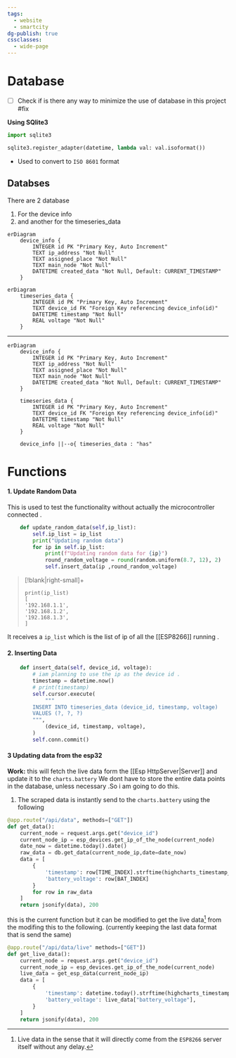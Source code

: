 ```yaml
---
tags:
  - website
  - smartcity
dg-publish: true
cssclasses:
  - wide-page
---
```


# Database 



- [ ] Check if is there any way to minimize the use of database in this project #fix

**Using SQlite3**
```python
import sqlite3
```

```python
sqlite3.register_adapter(datetime, lambda val: val.isoformat())
```
- Used to convert to `ISO 8601` format

## Databses 
There are  2 database 
1. For the device info 
2. and another for the timeseries_data 
```mermaid
erDiagram
    device_info {
        INTEGER id PK "Primary Key, Auto Increment"
        TEXT ip_address "Not Null"
        TEXT assigned_place "Not Null"
        TEXT main_node "Not Null"
        DATETIME created_data "Not Null, Default: CURRENT_TIMESTAMP"
    }
```

```mermaid
erDiagram
    timeseries_data {
        INTEGER id PK "Primary Key, Auto Increment"
        TEXT device_id FK "Foreign Key referencing device_info(id)"
        DATETIME timestamp "Not Null"
        REAL voltage "Not Null"
    }

```

---

```mermaid
erDiagram
    device_info {
        INTEGER id PK "Primary Key, Auto Increment"
        TEXT ip_address "Not Null"
        TEXT assigned_place "Not Null"
        TEXT main_node "Not Null"
        DATETIME created_data "Not Null, Default: CURRENT_TIMESTAMP"
    }

    timeseries_data {
        INTEGER id PK "Primary Key, Auto Increment"
        TEXT device_id FK "Foreign Key referencing device_info(id)"
        DATETIME timestamp "Not Null"
        REAL voltage "Not Null"
    }

    device_info ||--o{ timeseries_data : "has"
```



# Functions
#### 1. Update Random Data  
This is used to test the functionality without actually the microcontroller connected . 

```python
    def update_random_data(self,ip_list):
        self.ip_list = ip_list
        print("Updating random data")
        for ip in self.ip_list:
            print(f"Updating random data for {ip}")
            round_random_voltage = round(random.uniform(8.7, 12), 2)
            self.insert_data(ip ,round_random_voltage)
```
>[!blank|right-small]+ 
>```
>print(ip_list)
>[
>'192.168.1.1',
>'192.168.1.2',
>'192.168.1.3',
>]
>```

It receives a `ip_list` which is the list of ip of all the [[ESP8266]] running . 

#### 2. Inserting Data

```python
    def insert_data(self, device_id, voltage):
        # iam planning to use the ip as the device id .
        timestamp = datetime.now()
        # print(timestamp)
        self.cursor.execute(
            """
        INSERT INTO timeseries_data (device_id, timestamp, voltage)
        VALUES (?, ?, ?)
        """,
            (device_id, timestamp, voltage),
        )
        self.conn.commit()
```



#### 3 Updating data from the esp32
**Work:** this will fetch the live data form the [[Esp HttpServer|Server]] and update it to the `charts.battery`
We dont have to store the entire data points in the database, unless necessary .So i am going to do this.
1. The scraped data is instantly send to the `charts.battery` using the following
```python
@app.route("/api/data", methods=["GET"])
def get_data():
    current_node = request.args.get("device_id")
    current_node_ip = esp_devices.get_ip_of_the_node(current_node)
    date_now = datetime.today().date()
    raw_data = db.get_data(current_node_ip,date=date_now) 
    data = [
        {
            'timestamp': row[TIME_INDEX].strftime(highcharts_timestamp_format),
            'battery_voltage': row[BAT_INDEX]
        }
        for row in raw_data
    ]
    return jsonify(data), 200
```
this is the current function but it can be modified to get the live data[^1] from the
modifing this to the following. (currently keeping the last data format that is send the same)

```python
@app.route("/api/data/live" methods=["GET"])
def get_live_data():
    current_node = request.args.get("device_id")
    current_node_ip = esp_devices.get_ip_of_the_node(current_node)
    live_data = get_esp_data(current_node_ip)
    data = [
        {
            'timestamp': datetime.today().strftime(highcharts_timestamp_format),
            'battery_voltage': live_data["battery_voltage"],
        }
    ]
    return jsonify(data), 200
```


[^1]: Live data in the sense that it will directly come from the `ESP8266` server itself without any delay. 